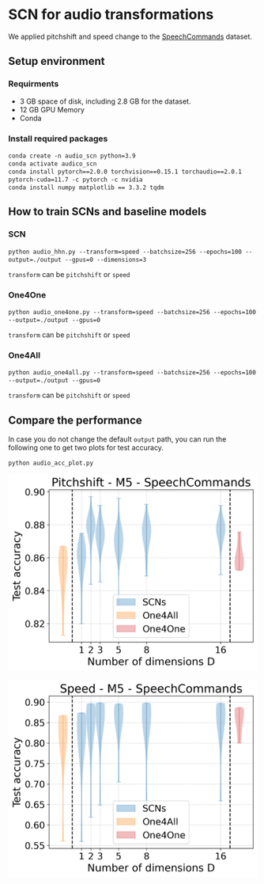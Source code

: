 # SCN for audio transformations

We applied pitchshift and speed change to the [SpeechCommands](https://www.tensorflow.org/datasets/catalog/speech_commands) dataset.




## Setup environment


### Requirments

- 3 GB space of disk, including 2.8 GB for the dataset.
- 12 GB GPU Memory 
- Conda

### Install required packages

```
conda create -n audio_scn python=3.9
conda activate audico_scn
conda install pytorch==2.0.0 torchvision==0.15.1 torchaudio==2.0.1 pytorch-cuda=11.7 -c pytorch -c nvidia
conda install numpy matplotlib == 3.3.2 tqdm
```


## How to train SCNs and baseline models

### SCN

``` Shell
python audio_hhn.py --transform=speed --batchsize=256 --epochs=100 --output=./output --gpus=0 --dimensions=3

```

`transform` can be `pitchshift` or `speed`

### One4One


``` Shell
python audio_one4one.py --transform=speed --batchsize=256 --epochs=100 --output=./output --gpus=0
```

`transform` can be `pitchshift` or `speed`


### One4All


``` Shell
python audio_one4all.py --transform=speed --batchsize=256 --epochs=100 --output=./output --gpus=0
```

`transform` can be `pitchshift` or `speed`

## Compare the performance

In case you do not change the default `output` path, you can run the following one to get two plots for test accuracy.

``` Shell
python audio_acc_plot.py
```


![](./figs/pitchshift/Pitchshift_M5_SpeechCommands.png)

![](./figs/speed/Speed_M5_SpeechCommands.png)